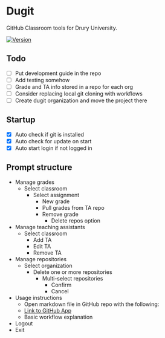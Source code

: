 # Dugit

GitHub Classroom tools for Drury University.

[![Version](https://img.shields.io/npm/v/dugit.svg)](https://npmjs.org/package/dugit)

## Todo

- [ ] Put development guide in the repo
- [ ] Add testing somehow
- [ ] Grade and TA info stored in a repo for each org
- [ ] Consider replacing local git cloning with workflows
- [ ] Create dugit organization and move the project there

## Startup

- [x] Auto check if git is installed
- [x] Auto check for update on start
- [x] Auto start login if not logged in

## Prompt structure

- Manage grades
    - Select classroom
        - Select assignment
            - New grade
            - Pull grades from TA repo
            - Remove grade
                - Delete repos option
- Manage teaching assistants
    - Select classroom
        - Add TA
        - Edit TA
        - Remove TA
- Manage repositories
    - Select organization
        - Delete one or more repositories
            - Multi-select repositories
                - Confirm
                - Cancel
- Usage instructions
    - Open markdown file in GitHub repo with the following:
    - [Link to GitHub App](https://github.com/apps/dugit-app/installations/select_target)
    - Basic workflow explanation
- Logout
- Exit
